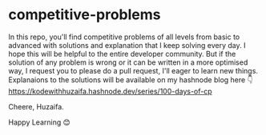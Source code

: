 # competitive-problems
In this repo, you'll find competitive problems of all levels from basic to advanced with solutions and explanation that I keep solving every day. I hope this will be helpful to the entire developer community. But if the solution of any problem is wrong or it can be written in a more optimised way, I request you to please do a pull request, I'll eager to learn new things.
Explanaions to the solutions will be available on my hashnode blog here 👇
https://kodewithhuzaifa.hashnode.dev/series/100-days-of-cp

Cheere,
Huzaifa.

Happy Learning 😊
